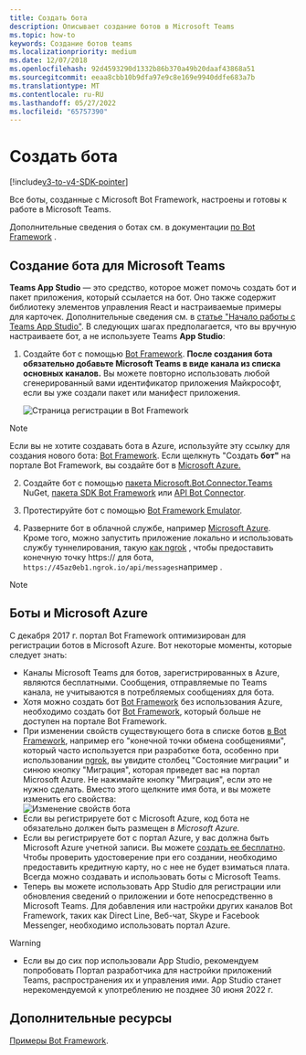 ```yaml
---
title: Создать бота
description: Описывает создание ботов в Microsoft Teams
ms.topic: how-to
keywords: Создание ботов teams
ms.localizationpriority: medium
ms.date: 12/07/2018
ms.openlocfilehash: 92d4593290d1332b86b370a49b20daaf43868a51
ms.sourcegitcommit: eeaa8cbb10b9dfa97e9c8e169e9940ddfe683a7b
ms.translationtype: MT
ms.contentlocale: ru-RU
ms.lasthandoff: 05/27/2022
ms.locfileid: "65757390"
---
```

# <a name="create-a-bot"></a>Создать бота

[!include[v3-to-v4-SDK-pointer](~/includes/v3-to-v4-pointer-bots.md)]

Все боты, созданные с Microsoft Bot Framework, настроены и готовы к работе в Microsoft Teams.

Дополнительные сведения о ботах см. в документации [по Bot Framework](/azure/bot-service/?view=azure-bot-service-3.0&preserve-view=true) .

## <a name="create-a-bot-for-microsoft-teams"></a>Создание бота для Microsoft Teams

**Teams App Studio** — это средство, которое может помочь создать бот и пакет приложения, который ссылается на бот. Оно также содержит библиотеку элементов управления React и настраиваемые примеры для карточек. Дополнительные сведения см. в [статье "Начало работы с Teams App Studio"](~/concepts/build-and-test/app-studio-overview.md). В следующих шагах предполагается, что вы вручную настраиваете бот, а не используете Teams **App Studio**:

1. Создайте бот с помощью [Bot Framework](https://dev.botframework.com/bots/new). **После создания бота обязательно добавьте Microsoft Teams в виде канала из списка основных каналов.** Вы можете повторно использовать любой сгенерированный вами идентификатор приложения Майкрософт, если вы уже создали пакет или манифест приложения.

   ![Страница регистрации в Bot Framework](~/assets/images/bots/bfregister.png)

> [!NOTE]
> Если вы не хотите создавать бота в Azure, используйте эту ссылку для создания нового бота: [Bot Framework](https://dev.botframework.com/bots/new). Если щелкнуть "Создать **бот"** на портале Bot Framework, вы создайте бот в [Microsoft Azure.](#bots-and-microsoft-azure)

2. Создайте бот с помощью [пакета Microsoft.Bot.Connector.Teams](https://www.nuget.org/packages/Microsoft.Bot.Connector.Teams) NuGet, [пакета SDK Bot Framework](https://github.com/microsoft/botframework-sdk) или [API Bot Connector](/bot-framework/rest-api/bot-framework-rest-connector-api-reference).

3. Протестируйте бот с помощью [Bot Framework Emulator](/bot-framework/debug-bots-emulator).

4. Разверните бот в облачной службе, например [Microsoft Azure](https://azure.microsoft.com/). Кроме того, можно запустить приложение локально и использовать службу туннелирования, такую [как ngrok](https://ngrok.com) , чтобы предоставить конечную точку https:// для бота, `https://45az0eb1.ngrok.io/api/messages`например .

> [!NOTE]
>
> ## <a name="bots-and-microsoft-azure"></a>Боты и Microsoft Azure
>
> С декабря 2017 г. портал Bot Framework оптимизирован для регистрации ботов в Microsoft Azure. Вот некоторые моменты, которые следует знать:
>
> * Каналы Microsoft Teams для ботов, зарегистрированных в Azure, являются бесплатными. Сообщения, отправляемые по Teams канала, не учитываются в потребляемых сообщениях для бота.
> * Хотя можно создать бот [Bot Framework](https://dev.botframework.com/bots/new) без использования Azure, необходимо создать бот [Bot Framework](https://dev.botframework.com/bots/new), который больше не доступен на портале Bot Framework.
> * При изменении свойств существующего бота в списке ботов [в Bot Framework](https://dev.botframework.com/bots), например его "конечной точки обмена сообщениями", который часто используется при разработке бота, особенно при использовании [ngrok](https://ngrok.com), вы увидите столбец "Состояние миграции" и синюю кнопку "Миграция", которая приведет вас на портал Microsoft Azure. Не нажимайте кнопку "Миграция", если это не нужно сделать. Вместо этого щелкните имя бота, и вы можете изменить его свойства:</br>
   ![Изменение свойств бота](~/assets/images/bots/bf-migrate-bot-to-azure.png)
> * Если вы регистрируете бот с Microsoft Azure, код бота не обязательно должен быть размещен *в Microsoft Azure.*
> * Если вы регистрируете бот с портал Azure, у вас должна быть Microsoft Azure учетной записи. Вы можете [создать ее бесплатно](https://azure.microsoft.com/free/). Чтобы проверить удостоверение при его создании, необходимо предоставить кредитную карту, но с нее не будет взиматься плата. Всегда можно создавать и использовать боты с Microsoft Teams.
> * Теперь вы можете использовать App Studio для регистрации или обновления сведений о приложении и боте непосредственно в Microsoft Teams. Для добавления или настройки других каналов Bot Framework, таких как Direct Line, Веб-чат, Skype и Facebook Messenger, необходимо использовать портал Azure.

> [!WARNING]
>* Если вы до сих пор использовали App Studio, рекомендуем попробовать Портал разработчика для настройки приложений Teams, распространения их и управления ими. App Studio станет нерекомендуемой к употреблению не позднее 30 июня 2022 г.

## <a name="see-also"></a>Дополнительные ресурсы

[Примеры Bot Framework](https://github.com/Microsoft/BotBuilder-Samples/blob/master/README.md).
